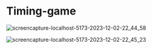 # Timing-game
![screencapture-localhost-5173-2023-12-02-22_44_58](https://github.com/TriBhaskar/Timing-game/assets/99524057/781fe6c1-84ec-4fb1-9b1f-8b87433f6ebd)

![screencapture-localhost-5173-2023-12-02-22_45_23](https://github.com/TriBhaskar/Timing-game/assets/99524057/cc114f22-0978-4def-b5c6-25f02bba2308)
